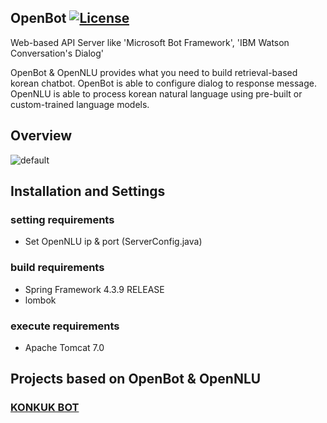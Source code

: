 ## OpenBot [![License](https://img.shields.io/github/license/mashape/apistatus.svg)](https://github.com/hyunwoo9301/OpenBot/blob/master/LICENSE)

Web-based API Server like 'Microsoft Bot Framework', 'IBM Watson Conversation's Dialog'

OpenBot & OpenNLU provides what you need to build retrieval-based korean chatbot.
OpenBot is able to configure dialog to response message.
OpenNLU is able to process korean natural language using pre-built or custom-trained language models.

## Overview
![default](https://user-images.githubusercontent.com/20318775/35503799-85a729aa-0524-11e8-8807-1cf3a6f11d63.png)

## Installation and Settings
### setting requirements
- Set OpenNLU ip & port (ServerConfig.java)

### build requirements
- Spring Framework 4.3.9 RELEASE
- lombok

### execute requirements
- Apache Tomcat 7.0

## Projects based on OpenBot & OpenNLU
### [KONKUK BOT](https://www.youtube.com/watch?v=se6ngTUQdxk)
